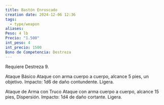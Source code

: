 ```yaml
---
title: Bastón Enroscado
creation date: 2024-12-06 12:36
tags:
  - type/weapon
aliases: 
Peso: 4 lb
Precio: "1.500"
int_peso: 4
int_precio: 1500
Bono de Competencia: Destreza
---
```

Requiere Destreza 9.

Ataque Básico
Ataque con arma cuerpo a cuerpo, alcance 5 pies, un objetivo.
Impacto: 1d6 de daño contundente. Ligera.

Ataque de Arma con Truco
Ataque con arma cuerpo a cuerpo, alcance 15 pies, Dispersión.
Impacto: 1d4 de daño cortante. Ligera.